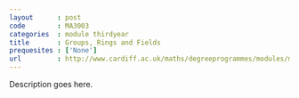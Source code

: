 ```yaml
---
layout      : post
code        : MA3003
categories  : module thirdyear
title       : Groups, Rings and Fields
prequesites : ['None']
url         : http://www.cardiff.ac.uk/maths/degreeprogrammes/modules/ma3003.html
---
```


Description goes here.

